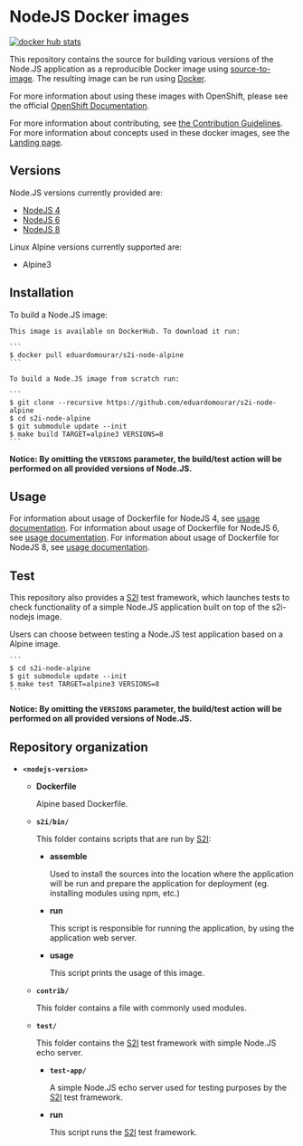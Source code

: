 NodeJS Docker images
====================

[![docker hub stats](http://dockeri.co/image/eduardomourar/s2i-node-alpine)](https://hub.docker.com/r/eduardomourar/s2i-node-alpine/)

This repository contains the source for building various versions of
the Node.JS application as a reproducible Docker image using
[source-to-image](https://github.com/openshift/source-to-image).
The resulting image can be run using [Docker](http://docker.io).

For more information about using these images with OpenShift, please see the
official [OpenShift Documentation](https://docs.openshift.org/latest/using_images/s2i_images/nodejs.html).

For more information about contributing, see
[the Contribution Guidelines](https://github.com/sclorg/welcome/blob/master/contribution.md).
For more information about concepts used in these docker images, see the
[Landing page](https://github.com/sclorg/welcome).


Versions
---------------
Node.JS versions currently provided are:
* [NodeJS 4](4)
* [NodeJS 6](6)
* [NodeJS 8](8)

Linux Alpine versions currently supported are:
* Alpine3

Installation
---------------
To build a Node.JS image:

    This image is available on DockerHub. To download it run:

    ```
    $ docker pull eduardomourar/s2i-node-alpine
    ```

    To build a Node.JS image from scratch run:

    ```
    $ git clone --recursive https://github.com/eduardomourar/s2i-node-alpine
    $ cd s2i-node-alpine
    $ git submodule update --init
    $ make build TARGET=alpine3 VERSIONS=8
    ```

**Notice: By omitting the `VERSIONS` parameter, the build/test action will be performed
on all provided versions of Node.JS.**


Usage
---------------------------------

For information about usage of Dockerfile for NodeJS 4, see [usage documentation](4/README.md).
For information about usage of Dockerfile for NodeJS 6, see [usage documentation](6/README.md).
For information about usage of Dockerfile for NodeJS 8, see [usage documentation](8/README.md).

Test
---------------------
This repository also provides a [S2I](https://github.com/openshift/source-to-image) test framework,
which launches tests to check functionality of a simple Node.JS application built on top of the s2i-nodejs image.

Users can choose between testing a Node.JS test application based on a Alpine image.

    ```
    $ cd s2i-node-alpine
    $ git submodule update --init
    $ make test TARGET=alpine3 VERSIONS=8
    ```

**Notice: By omitting the `VERSIONS` parameter, the build/test action will be performed
on all provided versions of Node.JS.**


Repository organization
------------------------
* **`<nodejs-version>`**

    * **Dockerfile**

        Alpine based Dockerfile.

    * **`s2i/bin/`**

        This folder contains scripts that are run by [S2I](https://github.com/openshift/source-to-image):

        *   **assemble**

            Used to install the sources into the location where the application
            will be run and prepare the application for deployment (eg. installing
            modules using npm, etc.)

        *   **run**

            This script is responsible for running the application, by using the
            application web server.

        *   **usage**

            This script prints the usage of this image.

    * **`contrib/`**

        This folder contains a file with commonly used modules.

    * **`test/`**

        This folder contains the [S2I](https://github.com/openshift/source-to-image)
        test framework with simple Node.JS echo server.

        * **`test-app/`**

            A simple Node.JS echo server used for testing purposes by the [S2I](https://github.com/openshift/source-to-image) test framework.

        * **run**

            This script runs the [S2I](https://github.com/openshift/source-to-image) test framework.
